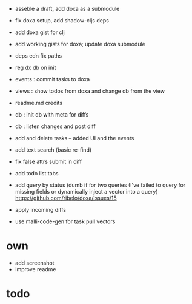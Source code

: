 - asseble a draft, add doxa as a submodule
- fix doxa setup, add shadow-cljs deps
- add doxa gist for clj
- add working gists for doxa; update doxa submodule
- deps edn fix paths
- reg dx db on init   
- events : commit tasks to doxa
- views : show todos from doxa and change db from the view
- readme.md credits
- db : init db with meta for diffs
- db : listen changes and post diff
- add and delete tasks – added UI and the events
- add text search (basic re-find)
- fix false attrs submit in diff
- add todo list tabs

- add query by status (dumb if for two queries
  (I've failed to query for missing fields or dynamically inject a vector into a query) 
  https://github.com/ribelo/doxa/issues/15
- apply incoming diffs 
- use malli-code-gen for task pull vectors

# own
- add screenshot
- improve readme



# todo

